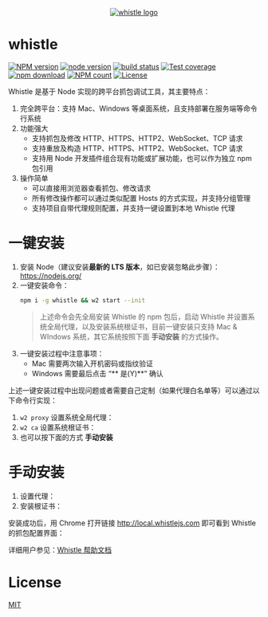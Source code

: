 <p align="center">
  <a href="https://avwo.github.io/whistle/">
    <img alt="whistle logo" src="https://raw.githubusercontent.com/avwo/whistle/master/biz/webui/htdocs/img/whistle.png">
  </a>
</p>

# whistle
[![NPM version](https://img.shields.io/npm/v/whistle.svg?style=flat-square)](https://npmjs.org/package/whistle)
[![node version](https://img.shields.io/badge/node.js-%3E=_0.10-green.svg?style=flat-square)](http://nodejs.org/download/)
[![build status](https://img.shields.io/travis/avwo/whistle.svg?style=flat-square)](https://travis-ci.org/avwo/whistle)
[![Test coverage](https://codecov.io/gh/avwo/whistle/branch/master/graph/badge.svg?style=flat-square)](https://codecov.io/gh/avwo/whistle)
[![npm download](https://img.shields.io/npm/dm/whistle.svg?style=flat-square)](https://npmjs.org/package/whistle)
[![NPM count](https://img.shields.io/npm/dt/whistle.svg?style=flat-square)](https://www.npmjs.com/package/whistle)
[![License](https://img.shields.io/npm/l/whistle.svg?style=flat-square)](https://www.npmjs.com/package/whistle)

Whistle 是基于 Node 实现的跨平台抓包调试工具，其主要特点：
1. 完全跨平台：支持 Mac、Windows 等桌面系统，且支持部署在服务端等命令行系统
2. 功能强大
	* 支持抓包及修改 HTTP、HTTPS、HTTP2、WebSocket、TCP 请求
	* 支持重放及构造 HTTP、HTTPS、HTTP2、WebSocket、TCP 请求
	* 支持用 Node 开发插件组合现有功能或扩展功能，也可以作为独立 npm 包引用
3. 操作简单
	* 可以直接用浏览器查看抓包、修改请求
	* 所有修改操作都可以通过类似配置 Hosts 的方式实现，并支持分组管理
	* 支持项目自带代理规则配置，并支持一键设置到本地 Whistle 代理

# 一键安装
1. 安装 Node（建议安装**最新的 LTS 版本**，如已安装忽略此步骤）：https://nodejs.org/
2. 一键安装命令：
	``` sh
	npm i -g whistle && w2 start --init
	```
	> 上述命令会先全局安装 Whistle 的 npm 包后，启动 Whistle 并设置系统全局代理，以及安装系统根证书，目前一键安装只支持 Mac & WIndows 系统，其它系统按照下面 **手动安装** 的方式操作。
3. 一键安装过程中注意事项：
	* Mac 需要两次输入开机密码或指纹验证
	* Windows 需要最后点击 “** 是(Y)**” 确认

上述一键安装过程中出现问题或者需要自己定制（如果代理白名单等）可以通过以下命令行实现：
1. `w2 proxy` 设置系统全局代理：
2. `w2 ca` 设置系统根证书：
3. 也可以按下面的方式 **手动安装**
# 手动安装
1. 设置代理：
2. 安装根证书：

安装成功后，用 Chrome 打开链接 http://local.whistlejs.com 即可看到 Whistle 的抓包配置界面：


详细用户参见：[Whistle 帮助文档]()
# License
[MIT](https://github.com/avwo/whistle/blob/master/LICENSE)
